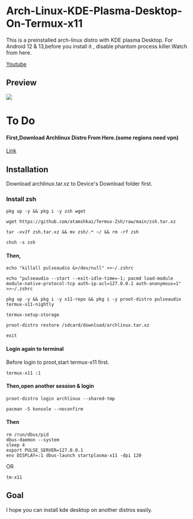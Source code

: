 # Arch-Linux-KDE-Plasma-Desktop-On-Termux-x11

This is a preinstalled arch-linux distro with KDE plasma Desktop.
For Android 12 & 13,before you install it , disable phantom process killer.Watch from here.

[Youtube](https://youtu.be/UxmQSETvAOc)

## Preview
![](https://raw.githubusercontent.com/atamshkai/Arch-Linux-KDE-Plasma-Desktop-On-Termux-x11/main/Archlinux%20Plasma%20Desktop.jpg)

# To Do

#### First,Download Archlinux Distro From Here.(some regions need vpn)

[Link](https://www.mediafire.com/file/kuv961h6vyo4nu8/archlinux.tar.xz/file)

## Installation

Download archlinux.tar.xz to Device's Download folder first.

### Install zsh

```
pkg up -y && pkg i -y zsh wget

wget https://github.com/atamshkai/Termux-Zsh/raw/main/zsh.tar.xz

tar -xvJf zsh.tar.xz && mv zsh/.* ~/ && rm -rf zsh

chsh -s zsh
```

#### Then,

```
echo "killall pulseaudio &>/dev/null" >>~/.zshrc
```

``` 
echo "pulseaudio --start --exit-idle-time=-1; pacmd load-module module-native-protocol-tcp auth-ip-acl=127.0.0.1 auth-anonymous=1" >>~/.zshrc
```

```
pkg up -y && pkg i -y x11-repo && pkg i -y proot-distro pulseaudio termux-x11-nightly
```

``` 
termux-setup-storage
```

``` 
proot-distro restore /sdcard/download/archlinux.tar.xz
```

```
exit
```

#### Login again to terminal

Before login to proot,start termux-x11 first.
 
```
termux-x11 :1
```
 
#### Then,open another session & login

```
proot-distro login archlinux --shared-tmp
```

```
pacman -S konsole --noconfirm
```
 
#### Then
 
```
rm /run/dbus/pid
dbus-daemon --system
sleep 4
export PULSE_SERVER=127.0.0.1
env DISPLAY=:1 dbus-launch startplasma-x11 -dpi 120
```
 
OR 
 
```
tm-x11
```


## Goal

I hope you can install kde desktop on another distros easily. 
